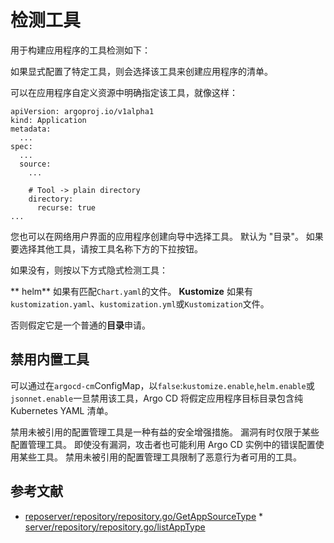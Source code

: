 <!-- TRANSLATED by md-translate -->
<!-- TRANSLATED by md-translate -->

# 检测工具

用于构建应用程序的工具检测如下：

如果显式配置了特定工具，则会选择该工具来创建应用程序的清单。

可以在应用程序自定义资源中明确指定该工具，就像这样：

```
apiVersion: argoproj.io/v1alpha1
kind: Application
metadata:
  ...
spec:
  ...
  source:
    ...

    # Tool -> plain directory
    directory:
      recurse: true
...
```

您也可以在网络用户界面的应用程序创建向导中选择工具。 默认为 "目录"。 如果要选择其他工具，请按工具名称下方的下拉按钮。

如果没有，则按以下方式隐式检测工具：

** helm** 如果有匹配`Chart.yaml`的文件。 **Kustomize** 如果有`kustomization.yaml`、`kustomization.yml`或`Kustomization`文件。

否则假定它是一个普通的**目录**申请。

## 禁用内置工具

可以通过在`argocd-cm`ConfigMap，以`false`:`kustomize.enable`,`helm.enable`或`jsonnet.enable`一旦禁用该工具，Argo CD 将假定应用程序目标目录包含纯 Kubernetes YAML 清单。

禁用未被引用的配置管理工具是一种有益的安全增强措施。 漏洞有时仅限于某些配置管理工具。 即使没有漏洞，攻击者也可能利用 Argo CD 实例中的错误配置使用某些工具。 禁用未被引用的配置管理工具限制了恶意行为者可用的工具。

## 参考文献

* [reposerver/repository/repository.go/GetAppSourceType](https://github.com/argoproj/argo-cd/blob/master/reposerver/repository/repository.go#L286) * [server/repository/repository.go/listAppType](https://github.com/argoproj/argo-cd/blob/master/server/repository/repository.go#L97)
